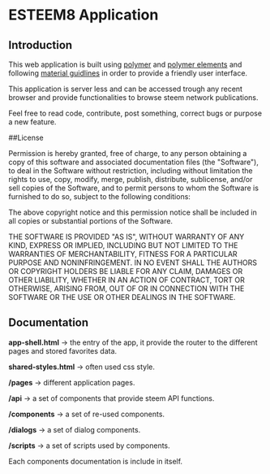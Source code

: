 # ESTEEM8 Application

## Introduction
This web application is built using [polymer](https://www.polymer-project.org/1.0/) and [polymer elements](https://elements.polymer-project.org/) and following [material guidlines](https://material.io/guidelines/) in order to provide a friendly user interface.

This application is server less and can be accessed trough any recent browser and provide functionalities to browse steem network publications.

Feel free to read code, contribute, post something, correct bugs or purpose a new feature.

##License

Permission is hereby granted, free of charge, to any person obtaining a copy of this software and associated documentation files (the "Software"), to deal in the Software without restriction, including without limitation the rights to use, copy, modify, merge, publish, distribute, sublicense, and/or sell copies of the Software, and to permit persons to whom the Software is furnished to do so, subject to the following conditions:

The above copyright notice and this permission notice shall be included in all copies or substantial portions of the Software.

THE SOFTWARE IS PROVIDED "AS IS", WITHOUT WARRANTY OF ANY KIND, EXPRESS OR IMPLIED, INCLUDING BUT NOT LIMITED TO THE WARRANTIES OF MERCHANTABILITY, FITNESS FOR A PARTICULAR PURPOSE AND NONINFRINGEMENT. IN NO EVENT SHALL THE AUTHORS OR COPYRIGHT HOLDERS BE LIABLE FOR ANY CLAIM, DAMAGES OR OTHER LIABILITY, WHETHER IN AN ACTION OF CONTRACT, TORT OR OTHERWISE, ARISING FROM, OUT OF OR IN CONNECTION WITH THE SOFTWARE OR THE USE OR OTHER DEALINGS IN THE SOFTWARE.

## Documentation
**app-shell.html** -> the entry of the app, it provide the router to the different pages and stored favorites data.

**shared-styles.html** -> often used css style.

**/pages** -> different application pages.

**/api** -> a set of components that provide steem API functions.

**/components** -> a set of re-used components.

**/dialogs** -> a set of dialog components.

**/scripts** -> a set of scripts used by components.

Each components documentation is include in itself.
